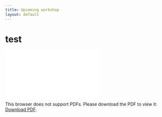 ```yaml
---
title: Upcoming workshop
layout: default
---
```


# test

<object data="seaicemuri.org/files/Sea_Ice_Workshop_Flyer.pdf " type="application/pdf" width="700px" height="700px">
    <embed src="seaicemure.org/files/Sea_Ice_Workshop_Flyer.pdf ">
        <p>This browser does not support PDFs. Please download the PDF to view it: <a href="http://yoursite.com/the.pdf">Download PDF</a>.</p>
    </embed>
</object>
